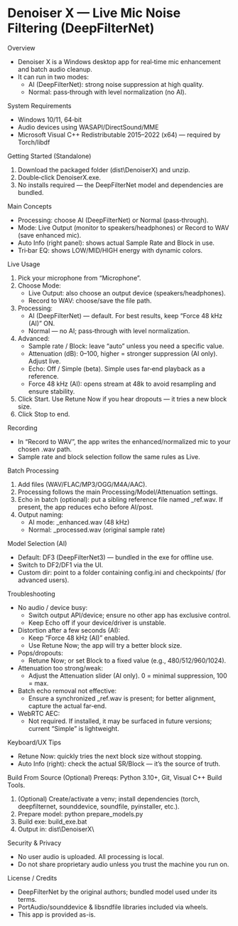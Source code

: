 Denoiser X — Live Mic Noise Filtering (DeepFilterNet)
====================================================

Overview
- Denoiser X is a Windows desktop app for real‑time mic enhancement and batch audio cleanup.
- It can run in two modes:
  - AI (DeepFilterNet): strong noise suppression at high quality.
  - Normal: pass‑through with level normalization (no AI).

System Requirements
- Windows 10/11, 64‑bit
- Audio devices using WASAPI/DirectSound/MME
- Microsoft Visual C++ Redistributable 2015–2022 (x64) — required by Torch/libdf

Getting Started (Standalone)
1) Download the packaged folder (dist\DenoiserX\) and unzip.
2) Double‑click DenoiserX.exe.
3) No installs required — the DeepFilterNet model and dependencies are bundled.

Main Concepts
- Processing: choose AI (DeepFilterNet) or Normal (pass‑through).
- Mode: Live Output (monitor to speakers/headphones) or Record to WAV (save enhanced mic).
- Auto Info (right panel): shows actual Sample Rate and Block in use.
- Tri‑bar EQ: shows LOW/MID/HIGH energy with dynamic colors.

Live Usage
1) Pick your microphone from “Microphone”.
2) Choose Mode:
   - Live Output: also choose an output device (speakers/headphones).
   - Record to WAV: choose/save the file path.
3) Processing:
   - AI (DeepFilterNet) — default. For best results, keep “Force 48 kHz (AI)” ON.
   - Normal — no AI; pass‑through with level normalization.
4) Advanced:
   - Sample rate / Block: leave “auto” unless you need a specific value.
   - Attenuation (dB): 0–100, higher = stronger suppression (AI only). Adjust live.
   - Echo: Off / Simple (beta). Simple uses far‑end playback as a reference.
   - Force 48 kHz (AI): opens stream at 48k to avoid resampling and ensure stability.
5) Click Start. Use Retune Now if you hear dropouts — it tries a new block size.
6) Click Stop to end.

Recording
- In “Record to WAV”, the app writes the enhanced/normalized mic to your chosen .wav path.
- Sample rate and block selection follow the same rules as Live.

Batch Processing
1) Add files (WAV/FLAC/MP3/OGG/M4A/AAC).
2) Processing follows the main Processing/Model/Attenuation settings.
3) Echo in batch (optional): put a sibling reference file named <stem>_ref.wav. If present, the app reduces echo before AI/post.
4) Output naming:
   - AI mode: <stem>_enhanced.wav (48 kHz)
   - Normal:  <stem>_processed.wav (original sample rate)

Model Selection (AI)
- Default: DF3 (DeepFilterNet3) — bundled in the exe for offline use.
- Switch to DF2/DF1 via the UI.
- Custom dir: point to a folder containing config.ini and checkpoints/ (for advanced users).

Troubleshooting
- No audio / device busy:
  - Switch output API/device; ensure no other app has exclusive control.
  - Keep Echo off if your device/driver is unstable.
- Distortion after a few seconds (AI):
  - Keep “Force 48 kHz (AI)” enabled.
  - Use Retune Now; the app will try a better block size.
- Pops/dropouts:
  - Retune Now; or set Block to a fixed value (e.g., 480/512/960/1024).
- Attenuation too strong/weak:
  - Adjust the Attenuation slider (AI only). 0 = minimal suppression, 100 = max.
- Batch echo removal not effective:
  - Ensure a synchronized <stem>_ref.wav is present; for better alignment, capture the actual far‑end.
- WebRTC AEC:
  - Not required. If installed, it may be surfaced in future versions; current “Simple” is lightweight.

Keyboard/UX Tips
- Retune Now: quickly tries the next block size without stopping.
- Auto Info (right): check the actual SR/Block — it’s the source of truth.

Build From Source (Optional)
Prereqs: Python 3.10+, Git, Visual C++ Build Tools.
1) (Optional) Create/activate a venv; install dependencies (torch, deepfilternet, sounddevice, soundfile, pyinstaller, etc.).
2) Prepare model:  python prepare_models.py
3) Build exe:       build_exe.bat
4) Output in:       dist\DenoiserX\

Security & Privacy
- No user audio is uploaded. All processing is local.
- Do not share proprietary audio unless you trust the machine you run on.

License / Credits
- DeepFilterNet by the original authors; bundled model used under its terms.
- PortAudio/sounddevice & libsndfile libraries included via wheels.
- This app is provided as-is.

